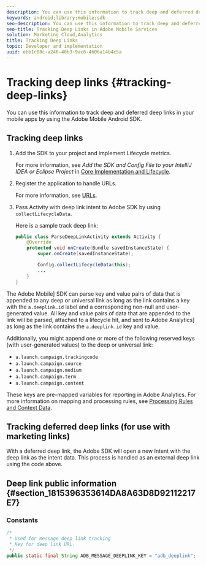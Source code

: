 ```yaml
---
description: You can use this information to track deep and deferred deep links in your mobile apps by using the Adobe Mobile Android SDK.
keywords: android;library;mobile;sdk
seo-description: You can use this information to track deep and deferred deep links in your mobile apps by using the Adobe Mobile Android SDK.
seo-title: Tracking Deep Links in Adobe Mobile Services
solution: Marketing Cloud,Analytics
title: Tracking Deep Links
topic: Developer and implementation
uuid: ebb1c08c-a246-40b3-9ac6-4606a14b4c5a
---
```


# Tracking deep links {#tracking-deep-links}

You can use this information to track deep and deferred deep links in your mobile apps by using the Adobe Mobile Android SDK.

## Tracking deep links

1. Add the SDK to your project and implement Lifecycle metrics.

   For more information, see *Add the SDK and Config File to your IntelliJ IDEA or Eclipse Project* in [Core Implementation and Lifecycle](/help/android/getting-started/dev-qs.md). 

1. Register the application to handle URLs.

    For more information, see [URLs](https://developer.android.com/training/basics/intents/filters.html).
1. Pass Activity with deep link intent to Adobe SDK by using `collectLifecycleData`.

   Here is a sample track deep link:

   ```java
   public class ParseDeepLinkActivity extends Activity { 
       @Override 
       protected void onCreate(Bundle savedInstanceState) { 
           super.onCreate(savedInstanceState); 

           Config.collectLifecycleData(this); 
           ... 
       } 
   }
   ```

The Adobe Mobile] SDK can parse key and value pairs of data that is appended to any deep or universal link as long as the link contains a key with the `a.deeplink.id` label and a corresponding non-null and user-generated value. All key and value pairs of data that are appended to the link will be parsed, attached to a lifecycle hit, and sent to Adobe Analytics] as long as the link contains the `a.deeplink.id` key and value.

Additionally, you might append one or more of the following reserved keys (with user-generated values) to the deep or universal link:

* `a.launch.campaign.trackingcode` 
* `a.launch.campaign.source` 
* `a.launch.campaign.medium` 
* `a.launch.campaign.term` 
* `a.launch.campaign.content`

These keys are pre-mapped variables for reporting in Adobe Analytics. For more information on mapping and processing rules, see [Processing Rules and Context Data](https://docs.adobe.com/content/help/en/analytics/admin/admin-tools/processing-rules/processing-rules.html).

## Tracking deferred deep links (for use with marketing links)

With a deferred deep link, the Adobe SDK will open a new Intent with the deep link as the intent data. This process is handled as an external deep link using the code above.

## Deep link public information {#section_1815396353614DA8A63D8D92112217E7}

### Constants

```java
/* 
 * Used for message deep link tracking
 * Key for deep link URL. 
 */
public static final String ADB_MESSAGE_DEEPLINK_KEY = "adb_deeplink";
```

